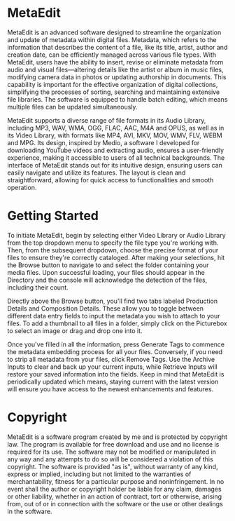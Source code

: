 # MetaEdit
MetaEdit is an advanced software designed to streamline the organization and update of metadata within digital files. Metadata, which refers to the information that describes the content of a file, like its title, artist, author and creation date, can be efficiently managed across various file types. With MetaEdit, users have the ability to insert, revise or eliminate metadata from audio and visual files—altering details like the artist or album in music files, modifying camera data in photos or updating authorship in documents. This capability is important for the effective organization of digital collections, simplifying the processes of sorting, searching and maintaining extensive file libraries. The software is equipped to handle batch editing, which means multiple files can be updated simultaneously.

MetaEdit supports a diverse range of file formats in its Audio Library, including MP3, WAV, WMA, OGG, FLAC, AAC, M4A and OPUS, as well as in its Video Library, with formats like MP4, AVI, MKV, MOV, WMV, FLV, WEBM and MPG. Its design, inspired by Medio, a software I developed for downloading YouTube videos and extracting audio, ensures a user-friendly experience, making it accessible to users of all technical backgrounds. The interface of MetaEdit stands out for its intuitive design, ensuring users can easily navigate and utilize its features. The layout is clean and straightforward, allowing for quick access to functionalities and smooth operation.

# Getting Started
To initiate MetaEdit, begin by selecting either Video Library or Audio Library from the top dropdown menu to specify the file type you're working with. Then, from the subsequent dropdown, choose the precise format of your files to ensure they're correctly cataloged. After making your selections, hit the Browse button to navigate to and select the folder containing your media files. Upon successful loading, your files should appear in the Directory and the console will acknowledge the detection of the files, including their count.

Directly above the Browse button, you'll find two tabs labeled Production Details and Composition Details. These allow you to toggle between different data entry fields to input the metadata you wish to attach to your files. To add a thumbnail to all files in a folder, simply click on the Picturebox to select an image or drag and drop one into it.

Once you've filled in all the information, press Generate Tags to commence the metadata embedding process for all your files. Conversely, if you need to strip all metadata from your files, click Remove Tags. Use the Archive Inputs to clear and back up your current inputs, while Retrieve Inputs will restore your saved information into the fields. Keep in mind that MetaEdit is periodically updated which means, staying current with the latest version will ensure you have access to the newest enhancements and features.

# Copyright 
MetaEdit is a software program created by me and is protected by copyright law. The program is available for free download and use and no license is required for its use. The software may not be modified or manipulated in any way and any attempts to do so will be considered a violation of this copyright. The software is provided "as is", without warranty of any kind, express or implied, including but not limited to the warranties of merchantability, fitness for a particular purpose and noninfringement. In no event shall the author or copyright holder be liable for any claim, damages or other liability, whether in an action of contract, tort or otherwise, arising from, out of or in connection with the software or the use or other dealings in the software.
